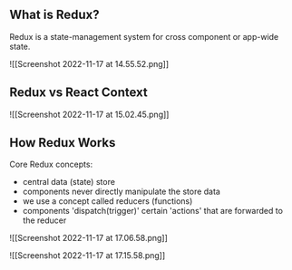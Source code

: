 ## What is Redux?
Redux is a state-management system for cross component or app-wide state.

![[Screenshot 2022-11-17 at 14.55.52.png]]

## Redux vs React Context

![[Screenshot 2022-11-17 at 15.02.45.png]]

## How Redux Works
Core Redux concepts:
- central data (state) store
- components never directly manipulate the store data
- we use a concept called reducers (functions)
- components 'dispatch(trigger)' certain 'actions' that are forwarded to the reducer

![[Screenshot 2022-11-17 at 17.06.58.png]]

![[Screenshot 2022-11-17 at 17.15.58.png]]
